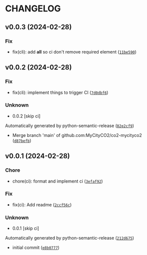 # CHANGELOG



## v0.0.3 (2024-02-28)

### Fix

* fix(cli): add __all__ so ci don&#39;t remove required element ([`11be590`](https://github.com/MyCityCO2/co2-mycityco2/commit/11be590e8fe65754960785a6c3908b98131e72fe))


## v0.0.2 (2024-02-28)

### Fix

* fix(cli): implement things to trigger CI ([`7d0dbf6`](https://github.com/MyCityCO2/co2-mycityco2/commit/7d0dbf61b73608df401efb099707f79f0bccbb60))

### Unknown

* 0.0.2 [skip ci]

Automatically generated by python-semantic-release ([`02e2cf9`](https://github.com/MyCityCO2/co2-mycityco2/commit/02e2cf955d9d7f1930d5c50b248e2de6ccca329d))

* Merge branch &#39;main&#39; of github.com:MyCityCO2/co2-mycityco2 ([`d87befb`](https://github.com/MyCityCO2/co2-mycityco2/commit/d87befbbdae3b29c8595f36d71517d7948351b27))


## v0.0.1 (2024-02-28)

### Chore

* chore(ci): format and implement ci ([`3efaf92`](https://github.com/MyCityCO2/co2-mycityco2/commit/3efaf9281a66d926ba61f148248bfe497ea1a73d))

### Fix

* fix(ci): Add readme ([`2ccf56c`](https://github.com/MyCityCO2/co2-mycityco2/commit/2ccf56c47c70d6bcdf58b04d9a67d7845f280fc2))

### Unknown

* 0.0.1 [skip ci]

Automatically generated by python-semantic-release ([`212d675`](https://github.com/MyCityCO2/co2-mycityco2/commit/212d6757f0402f159b52cd38cd16b22f80af35b7))

* initial commit ([`e8b0777`](https://github.com/MyCityCO2/co2-mycityco2/commit/e8b07770e75da93d3332e96be9d7da45c9ef9074))
